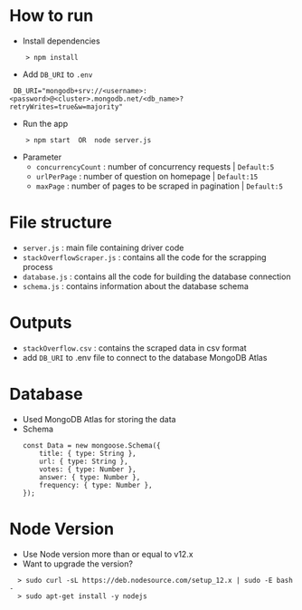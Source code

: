 # How to run
+ Install dependencies
```
    > npm install
```
+ Add `DB_URI` to `.env`
```
 DB_URI="mongodb+srv://<username>:<password>@<cluster>.mongodb.net/<db_name>?retryWrites=true&w=majority"
```
+ Run the app
```
    > npm start  OR  node server.js 
```
+ Parameter
    + `concurrencyCount` : number of concurrency requests | `Default:5`
    + `urlPerPage` : number of question on homepage | `Default:15`
    + `maxPage` : number of pages to be scraped in pagination | `Default:5`

# File structure
+ `server.js` : main file containing driver code
+ `stackOverflowScraper.js` : contains all the code for the scrapping process
+ `database.js` : contains all the code for building the database connection
+ `schema.js` : contains information about the database schema

# Outputs
+ `stackOverflow.csv` : contains the scraped data in csv format
+ add `DB_URI` to .env file to connect to the database MongoDB Atlas

# Database
+ Used MongoDB Atlas for storing the data
+ Schema
    ```
    const Data = new mongoose.Schema({
        title: { type: String },
        url: { type: String },
        votes: { type: Number },
        answer: { type: Number },
        frequency: { type: Number },
    });

    ```

# Node Version
+ Use Node version more than or equal to v12.x
+ Want to upgrade the version?
```
  > sudo curl -sL https://deb.nodesource.com/setup_12.x | sudo -E bash -
  > sudo apt-get install -y nodejs
```